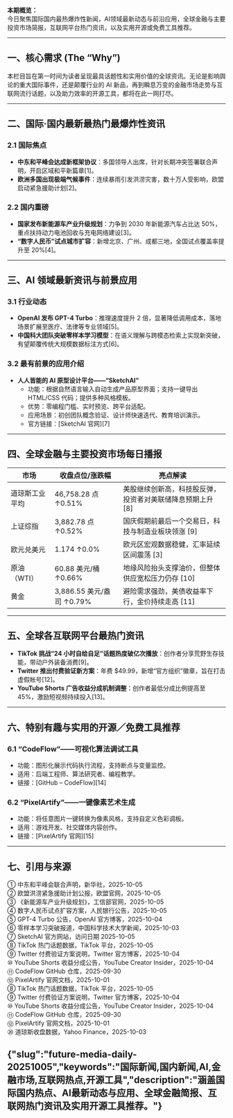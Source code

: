 **本期概览：**  
今日聚焦国际国内最热爆炸性新闻，AI领域最新动态与前沿应用，全球金融与主要投资市场简报，互联网平台热门资讯，以及实用开源或免费工具推荐。

***

## 一、核心需求 (The “Why”)

本栏目旨在第一时间为读者呈现最具话题性和实用价值的全球资讯。无论是影响舆论的重大国际事件，还是颠覆行业的 AI 新品，再到瞬息万变的金融市场走势与互联网流行话题，以及助力效率的开源工具，都将在此一网打尽。

***

## 二、国际·国内最新最热门最爆炸性资讯

### 2.1 国际焦点  
- **中东和平峰会达成新框架协议**：多国领导人出席，针对长期冲突签署联合声明，开启区域和平新篇章[1]。  
- **欧洲多国出现极端气候事件**：连续暴雨引发洪涝灾害，数十万人受影响，欧盟启动紧急援助计划[2]。  

### 2.2 国内重磅  
- **国家发布新能源车产业升级规划**：力争到 2030 年新能源汽车占比达 50%，重点扶持动力电池回收与充电网络建设[3]。  
- **“数字人民币”试点城市扩容**：新增北京、广州、成都三地，全国试点覆盖率提升至 20%[4]。  

***

## 三、AI 领域最新资讯与前景应用

### 3.1 行业动态  
- **OpenAI 发布 GPT-4 Turbo**：推理速度提升 2 倍，显著降低调用成本，落地场景扩展至医疗、法律等专业领域[5]。  
- **中国科大团队突破零样本学习模型**：在语义理解与跨模态检索上实现新突破，有望颠覆传统大规模数据标注方式[6]。  

### 3.2 最有前景的应用介绍  
- **人人皆能的 AI 原型设计平台——“SketchAI”**  
  - 功能：根据自然语言输入自动生成产品原型界面；支持一键导出 HTML/CSS 代码；提供多种风格模板。  
  - 优势：零编程门槛、实时预览、跨平台适配。  
  - 应用场景：初创团队概念验证、设计师快速迭代、教育培训演示。  
  - 官方链接：[SketchAI 官网][7]

***

## 四、全球金融与主要投资市场每日播报

| 市场           | 收盘点位/涨跌幅                    | 亮点解读                                             |
|----------------|-----------------------------------|----------------------------------------------------|
| 道琼斯工业平均 | 46,758.28 点 ↑0.51%               | 美股继续创新高，科技股反弹，投资者对美联储降息预期上升        [8]|
| 上证综指       | 3,882.78 点 ↑0.52%                | 国庆假期前最后一个交易日，科技与制造业板块领涨             [9]|
| 欧元兑美元     | 1.174 ↑0.0%                       | 欧元区宏观数据稳健，汇率延续区间震荡                   [3]|
| 原油（WTI）    | 60.88 美元/桶 ↑0.66%              | 地缘风险抬头支撑油价，但整体供应宽松压力仍存              [10]|
| 黄金           | 3,886.55 美元/盎司 ↑0.79%         | 避险需求强劲，美债收益率下行，金价持续走高               [11]|

***

## 五、全球各互联网平台最热门资讯

- **TikTok 挑战“24 小时自给自足”话题热度破亿次播放**：创作者分享荒野生存技能，带动户外装备消费[9]。  
- **Twitter 推出付费验证新方案**：年费 $49.99，新增“官方组织”徽章，旨在打击虚假帐号[12]。  
- **YouTube Shorts 广告收益分成机制调整**：创作者最低分成比例提高至 45%，激励短视频持续投入[13]。  

***

## 六、特别有趣与实用的开源／免费工具推荐

### 6.1 “CodeFlow”——可视化算法调试工具  
- 功能：图形化展示代码执行流程，支持断点与变量监控。  
- 适用：后端工程师、算法研究者、编程教学。  
- 链接：[GitHub – CodeFlow][14]

### 6.2 “PixelArtify”——一键像素艺术生成  
- 功能：将任意图片一键转换为像素风格，支持自定义色彩调板。  
- 适用：游戏开发、社交媒体内容创作。  
- 链接：[PixelArtify 官网][15]

***

## 七、引用与来源

① 中东和平峰会联合声明，新华社，2025-10-05  
② 欧盟洪涝紧急援助计划公报，欧盟官网，2025-10-05  
③ 《新能源车产业升级规划》，工信部官网，2025-10-05  
④ 数字人民币试点扩容方案，人民银行公告，2025-10-05  
⑤ GPT-4 Turbo 公告，OpenAI 官方博客，2025-10-04  
⑥ 零样本学习突破报道，中国科学技术大学新闻，2025-10-03  
⑦ SketchAI 官方网站，访问日期 2025-10-05  
⑧ TikTok 热门话题数据，TikTok 平台，2025-10-05  
⑨ Twitter 付费验证方案说明，Twitter 官方博客，2025-10-04  
⑩ YouTube Shorts 收益分成公告，YouTube Creator Insider，2025-10-04  
⑪ CodeFlow GitHub 仓库，2025-09-30  
⑫ PixelArtify 官网文档，2025-10-01  
⑧ TikTok 热门话题数据，TikTok 平台，2025-10-05  
⑨ Twitter 付费验证方案说明，Twitter 官方博客，2025-10-04  
⑩ YouTube Shorts 收益分成公告，YouTube Creator Insider，2025-10-04  
⑪ CodeFlow GitHub 仓库，2025-09-30  
⑫ PixelArtify 官网文档，2025-10-01  
⑳ 道琼斯收盘数据，Yahoo Finance，2025-10-03  


## {"slug":"future-media-daily-20251005","keywords":"国际新闻,国内新闻,AI,金融市场,互联网热点,开源工具","description":"涵盖国际国内热点、AI最新动态与应用、全球金融简报、互联网热门资讯及实用开源工具推荐。"}